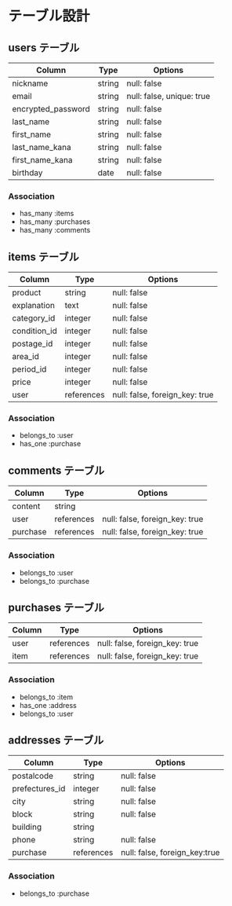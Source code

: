 # テーブル設計

## users テーブル

| Column             | Type   | Options                   |
| ------------------ | ------ | ------------------------- |
| nickname           | string | null: false               |
| email              | string | null: false, unique: true |
| encrypted_password | string | null: false               |
| last_name          | string | null: false               |
| first_name         | string | null: false               |
| last_name_kana     | string | null: false               |
| first_name_kana    | string | null: false               | 
| birthday           | date   | null: false               |

### Association

- has_many :items
- has_many :purchases
- has_many :comments


## items テーブル

| Column         | Type     | Options                       |
| -------------- | -------- | ----------------------------- |
| product        | string   | null: false                   |
| explanation    | text     | null: false                   |
| category_id    | integer  | null: false                   |
| condition_id   | integer  | null: false                   |
| postage_id     | integer  | null: false                   |
| area_id        | integer  | null: false                   |
| period_id      | integer  | null: false                   |
| price          | integer  | null: false                   |
| user           |references| null: false, foreign_key: true|

### Association

- belongs_to :user
- has_one :purchase


## comments テーブル

| Column  | Type       | Options                        |
| ------- | ---------- | ------------------------------ |
| content | string     |                                |
| user    | references | null: false, foreign_key: true |
| purchase| references | null: false, foreign_key: true |

### Association

- belongs_to :user
- belongs_to :purchase


## purchases テーブル

| Column  | Type       | Options                        |
| ------- | ---------- | ------------------------------ |
| user    | references | null: false, foreign_key: true |
| item    | references | null: false, foreign_key: true |

### Association

- belongs_to :item
- has_one :address
- belongs_to :user


## addresses テーブル

| Column        | Type       | Options                      |
| ------------- | ---------- | ---------------------------- |
| postalcode    | string     | null: false                  |
| prefectures_id| integer    | null: false                  |
| city          | string     | null: false                  |
| block         | string     | null: false                  |
| building      | string     |                              |
| phone         | string     | null: false                  |
| purchase      | references | null: false, foreign_key:true|

### Association

- belongs_to :purchase

